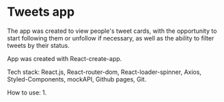 <h1>Tweets app</h1>
The app was created to view people's tweet cards, with the opportunity to start following them or unfollow if necessary, as well as the ability to filter tweets by their status.

App was created with React-create-app.

Tech stack: React.js, React-router-dom, React-loader-spinner, Axios, Styled-Components, mockAPI, Github pages, Git.

How to use:
1. 
